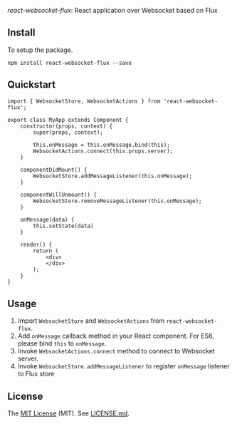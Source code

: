 
*react-websocket-flux*: React application over Websocket based on Flux

## Install

To setup the package.

```
npm install react-websocket-flux --save
```

## Quickstart

```
import { WebsocketStore, WebsocketActions } from 'react-websocket-flux';

export class MyApp extends Component {
    constructor(props, context) {
        super(props, context);

        this.onMessage = this.onMessage.bind(this);
        WebsocketActions.connect(this.props.server);
    }

    componentDidMount() {
        WebsocketStore.addMessageListener(this.onMessage);
    }

    componentWillUnmount() {
        WebsocketStore.removeMessageListener(this.onMessage);      
    }

    onMessage(data) {
        this.setState(data)
    }

    render() {
        return (    
            <div>
            </div>
        );
    }
}
```

## Usage

1. Import ```WebsocketStore``` and ```WebsocketActions``` from ```react-websocket-flux```.
2. Add ```onMessage``` callback method in your React component. For ES6, please bind ```this``` to ```onMessage```.
3. Invoke ```WebsocketActions.connect``` method to connect to Websocket server.
4. Invoke ```WebsocketStore.addMessageListener``` to register ```onMessage``` listener to Flux store

## License

The [MIT License](http://www.opensource.org/licenses/MIT) (MIT). See [LICENSE.md](LICENSE.md).
